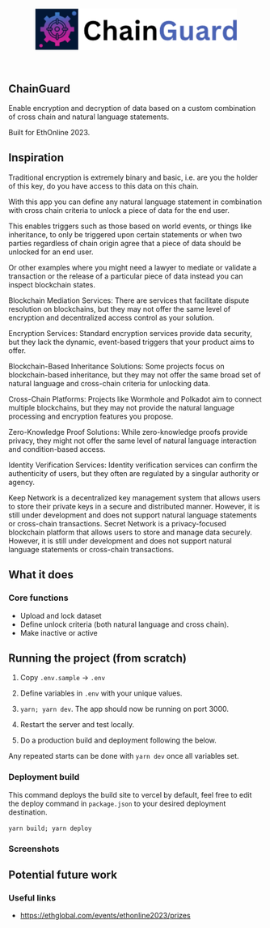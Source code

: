 <br/>
<p align='center'>
    <img src='./public/logo.png' width=400 />
</p>
<br/>


ChainGuard
---

Enable encryption and decryption of data based on a custom combination of cross chain and natural language statements.

Built for EthOnline 2023.

<!-- Live Demo: 

Video -->

## Inspiration

Traditional encryption is extremely binary and basic, i.e. are you the holder of this key, do you have access to this data on this chain.

With this app you can define any natural language statement in combination with cross chain criteria to unlock a piece of data for the end user.

This enables triggers such as those based on world events, or things like inheritance, to only be triggered upon certain statements or when two parties regardless of chain origin agree that a piece of data should be unlocked for an end user. 

Or other examples where you might need a lawyer to mediate or validate a transaction or the release of a particular piece of data instead you can inspect blockchain states.

Blockchain Mediation Services: There are services that facilitate dispute resolution on blockchains, but they may not offer the same level of encryption and decentralized access control as your solution.

Encryption Services: Standard encryption services provide data security, but they lack the dynamic, event-based triggers that your product aims to offer.

Blockchain-Based Inheritance Solutions: Some projects focus on blockchain-based inheritance, but they may not offer the same broad set of natural language and cross-chain criteria for unlocking data.

Cross-Chain Platforms: Projects like Wormhole and Polkadot aim to connect multiple blockchains, but they may not provide the natural language processing and encryption features you propose.

Zero-Knowledge Proof Solutions: While zero-knowledge proofs provide privacy, they might not offer the same level of natural language interaction and condition-based access.

Identity Verification Services: Identity verification services can confirm the authenticity of users, but they often are regulated by a singular authority or agency.

Keep Network is a decentralized key management system that allows users to store their private keys in a secure and distributed manner. However, it is still under development and does not support natural language statements or cross-chain transactions.
Secret Network is a privacy-focused blockchain platform that allows users to store and manage data securely. However, it is still under development and does not support natural language statements or cross-chain transactions.


## What it does

### Core functions
* Upload and lock dataset
* Define unlock criteria (both natural language and cross chain).
* Make inactive or active

<!-- ## Technologies used

Scroll/Polygon: Contract backbones

UMA: Used for natural language data unlock

Hyperlane: Used for cross transactions

Sismo: Verify connected wallet has some criteria

Filecoin: Data upload and security until unencrypted

Lit Protocol: Core encryption and decryption

NextJS: We utilized NextJS to create a responsive and interactive frontend interface that offers a seamless browsing experience for users. Deployed on surge. -->

## Running the project (from scratch)

1. Copy `.env.sample` -> `.env`

2. Define variables in `.env` with your unique values.

3. `yarn; yarn dev`. The app should now be running on port 3000.

6. Restart the server and test locally.

7. Do a production build and deployment following the below.

Any repeated starts can be done with `yarn dev` once all variables set.

### Deployment build

This command deploys the build site to vercel by default, feel free to edit the deploy command in `package.json` to your desired deployment destination.

`yarn build; yarn deploy`

### Screenshots


## Potential future work


### Useful links
* https://ethglobal.com/events/ethonline2023/prizes

